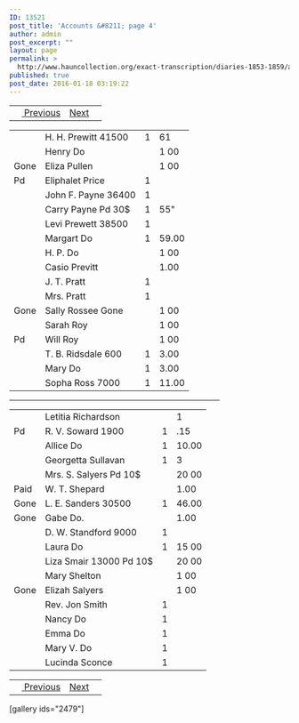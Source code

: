 ```yaml
---
ID: 13521
post_title: 'Accounts &#8211; page 4'
author: admin
post_excerpt: ""
layout: page
permalink: >
  http://www.hauncollection.org/exact-transcription/diaries-1853-1859/accounts-page-4/
published: true
post_date: 2016-01-18 03:19:22
---
```

<table style="width: 100%;" align="center">
<tbody>
<tr>
<td> <a href="http://www.hauncollection.org/diaries-1853-1859/accounts-page-3/"><img class="" src="https://lh3.googleusercontent.com/-EFJpxxNiPNw/VqgtWBCZrMI/AAAAAAAAAFU/WfY4lPFWWkg/s800-Ic42/Soeb-Plain-Arrows-8-10px.png" alt="" width="10" height="10" /> Previous</a></td>
<td style="text-align: right;"><a href="http://www.hauncollection.org/diaries-1853-1859/accounts-page-5/">Next</a> <a href="http://www.hauncollection.org/diaries-1853-1859/accounts-page-5/"><img src="https://lh3.googleusercontent.com/-67k0cYlpXHw/VqgtWKz1MXI/AAAAAAAAAFU/k9PW_Piyurk/s800-Ic42/Soeb-Plain-Arrows-5-10px.png" alt="" width="10" height="10" /></a></td>
</tr>
</tbody>
</table>
<table style="width: 100%;">
<tbody>
<tr>
<td></td>
<td>H. H. Prewitt 41500</td>
<td>1</td>
<td>61</td>
</tr>
<tr>
<td></td>
<td>Henry Do</td>
<td></td>
<td>1 00</td>
</tr>
<tr>
<td>Gone</td>
<td>Eliza Pullen</td>
<td></td>
<td>1 00</td>
</tr>
<tr>
<td>Pd</td>
<td>Eliphalet Price</td>
<td>1</td>
<td></td>
</tr>
<tr>
<td></td>
<td>John F. Payne 36400</td>
<td>1</td>
<td></td>
</tr>
<tr>
<td></td>
<td>Carry Payne Pd 30$</td>
<td>1</td>
<td>55"</td>
</tr>
<tr>
<td></td>
<td>Levi Prewett 38500</td>
<td>1</td>
<td></td>
</tr>
<tr>
<td></td>
<td>Margart Do</td>
<td>1</td>
<td>59.00</td>
</tr>
<tr>
<td></td>
<td>H. P. Do</td>
<td></td>
<td>1 00</td>
</tr>
<tr>
<td></td>
<td>Casio Previtt</td>
<td></td>
<td>1.00</td>
</tr>
<tr>
<td></td>
<td>J. T. Pratt</td>
<td>1</td>
<td></td>
</tr>
<tr>
<td></td>
<td>Mrs. Pratt</td>
<td>1</td>
<td></td>
</tr>
<tr>
<td>Gone</td>
<td>Sally Rossee Gone</td>
<td></td>
<td>1 00</td>
</tr>
<tr>
<td></td>
<td>Sarah Roy</td>
<td></td>
<td>1 00</td>
</tr>
<tr>
<td>Pd</td>
<td>Will Roy</td>
<td></td>
<td>1 00</td>
</tr>
<tr>
<td></td>
<td>T. B. Ridsdale 600</td>
<td>1</td>
<td>3.00</td>
</tr>
<tr>
<td></td>
<td>Mary Do</td>
<td>1</td>
<td>3.00</td>
</tr>
<tr>
<td></td>
<td>Sopha Ross 7000</td>
<td>1</td>
<td>11.00</td>
</tr>
</tbody>
</table>

<hr align="center" noshade="noshade" size="1" width="75%" />

<table style="width: 100%;">
<tbody>
<tr>
<td></td>
<td>Letitia Richardson</td>
<td></td>
<td>1</td>
</tr>
<tr>
<td>Pd</td>
<td>R. V. Soward 1900</td>
<td>1</td>
<td>.15</td>
</tr>
<tr>
<td></td>
<td>Allice Do</td>
<td>1</td>
<td>10.00</td>
</tr>
<tr>
<td></td>
<td>Georgetta Sullavan</td>
<td>1</td>
<td>3</td>
</tr>
<tr>
<td></td>
<td>Mrs. S. Salyers Pd 10$</td>
<td></td>
<td>20 00</td>
</tr>
<tr>
<td>Paid</td>
<td>W. T. Shepard</td>
<td></td>
<td>1.00</td>
</tr>
<tr>
<td>Gone</td>
<td>L. E. Sanders 30500</td>
<td>1</td>
<td>46.00</td>
</tr>
<tr>
<td>Gone</td>
<td>Gabe Do.</td>
<td></td>
<td>1.00</td>
</tr>
<tr>
<td></td>
<td>D. W. Standford 9000</td>
<td>1</td>
<td></td>
</tr>
<tr>
<td></td>
<td>Laura Do</td>
<td>1</td>
<td>15 00</td>
</tr>
<tr>
<td></td>
<td>Liza Smair 13000 Pd 10$</td>
<td></td>
<td>20 00</td>
</tr>
<tr>
<td></td>
<td>Mary Shelton</td>
<td></td>
<td>1 00</td>
</tr>
<tr>
<td>Gone</td>
<td>Elizah Salyers</td>
<td></td>
<td>1 00</td>
</tr>
<tr>
<td></td>
<td>Rev. Jon Smith</td>
<td>1</td>
<td></td>
</tr>
<tr>
<td></td>
<td>Nancy Do</td>
<td>1</td>
<td></td>
</tr>
<tr>
<td></td>
<td>Emma Do</td>
<td>1</td>
<td></td>
</tr>
<tr>
<td></td>
<td>Mary V. Do</td>
<td>1</td>
<td></td>
</tr>
<tr>
<td></td>
<td>Lucinda Sconce</td>
<td>1</td>
<td></td>
</tr>
</tbody>
</table>
<table style="width: 100%;" align="center">
<tbody>
<tr>
<td> <a href="http://www.hauncollection.org/diaries-1853-1859/accounts-page-3/"><img class="" src="https://lh3.googleusercontent.com/-EFJpxxNiPNw/VqgtWBCZrMI/AAAAAAAAAFU/WfY4lPFWWkg/s800-Ic42/Soeb-Plain-Arrows-8-10px.png" alt="" width="10" height="10" /> Previous</a></td>
<td style="text-align: right;"><a href="http://www.hauncollection.org/diaries-1853-1859/accounts-page-5/">Next</a> <a href="http://www.hauncollection.org/diaries-1853-1859/accounts-page-5/"><img src="https://lh3.googleusercontent.com/-67k0cYlpXHw/VqgtWKz1MXI/AAAAAAAAAFU/k9PW_Piyurk/s800-Ic42/Soeb-Plain-Arrows-5-10px.png" alt="" width="10" height="10" /></a></td>
</tr>
</tbody>
</table>
[gallery ids="2479"]
